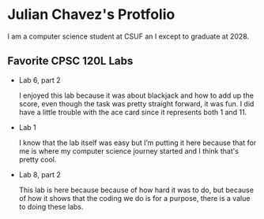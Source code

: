 # Julian Chavez's Protfolio

I am a computer science student at CSUF an I except to graduate at 2028.

## Favorite CPSC 120L Labs
* Lab 6, part 2
  
    I enjoyed this lab because it was about blackjack and how to add up the score, even though the task was pretty straight forward, it was fun. I did have a little trouble with the ace card since it represents both 1 and 11.

* Lab 1
  
    I know that the lab itself was easy but I’m putting it here because that for me is where my computer science journey started and I think that's pretty cool.

* Lab 8, part 2
  
    This lab is here because because of how hard it was to do, but because of how it shows that the coding we do is for a purpose, there is a value to doing these labs.
